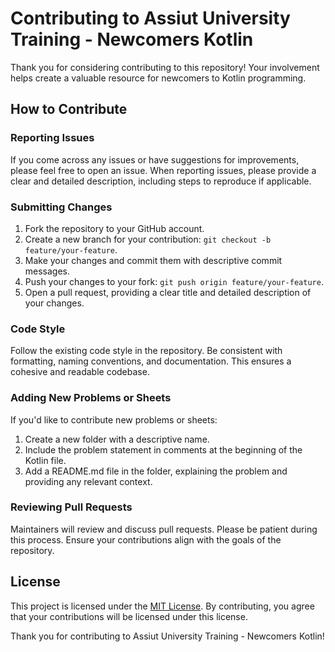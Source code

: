 # Contributing to Assiut University Training - Newcomers Kotlin

Thank you for considering contributing to this repository! Your involvement helps create a valuable resource for newcomers to Kotlin programming.

## How to Contribute

### Reporting Issues
If you come across any issues or have suggestions for improvements, please feel free to open an issue. When reporting issues, please provide a clear and detailed description, including steps to reproduce if applicable.

### Submitting Changes
1. Fork the repository to your GitHub account.
2. Create a new branch for your contribution: `git checkout -b feature/your-feature`.
3. Make your changes and commit them with descriptive commit messages.
4. Push your changes to your fork: `git push origin feature/your-feature`.
5. Open a pull request, providing a clear title and detailed description of your changes.

### Code Style
Follow the existing code style in the repository. Be consistent with formatting, naming conventions, and documentation. This ensures a cohesive and readable codebase.

### Adding New Problems or Sheets
If you'd like to contribute new problems or sheets:
1. Create a new folder with a descriptive name.
2. Include the problem statement in comments at the beginning of the Kotlin file.
3. Add a README.md file in the folder, explaining the problem and providing any relevant context.

### Reviewing Pull Requests
Maintainers will review and discuss pull requests. Please be patient during this process. Ensure your contributions align with the goals of the repository.

## License
This project is licensed under the [MIT License](./LICENSE). By contributing, you agree that your contributions will be licensed under this license.

Thank you for contributing to Assiut University Training - Newcomers Kotlin!
